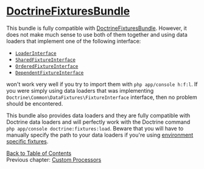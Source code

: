 # [DoctrineFixturesBundle][1]

This bundle is fully compatible with [DoctrineFixturesBundle][1]. However, it does not make much sense to use both of them together and using data loaders that implement one of the following interface:

* [`LoaderInterface`](https://github.com/doctrine/data-fixtures/blob/master/lib/Doctrine/Common/DataFixtures/LoaderInterface.php)
* [`SharedFixtureInterface`](https://github.com/doctrine/data-fixtures/blob/master/lib/Doctrine/Common/DataFixtures/SharedFixtureInterface.php)
* [`OrderedFixtureInterface`](https://github.com/doctrine/data-fixtures#orderedfixtureinterface)
* [`DependentFixtureInterface`](https://github.com/doctrine/data-fixtures#orderedfixtureinterface)

won't work very well if you try to import them with `php app/console h:f:l`. If you were simply using data loaders that was implementing `Doctrine\Common\DataFixtures\FixtureInterface` interface, then no problem should be encontered.

This bundle also provides data loaders and they are fully compatible with Doctrine data loaders and will perfectly work with the Doctrine command `php app/console doctrine:fixtures:load`. Beware that you will have to manually specify the path to your data loaders if you're using [environment specific fixtures](advanced-usage.md#environment-specific-fixtures).

[Back to Table of Contents](../../README.md#documentation)<br />
Previous chapter: [Custom Processors](alice-processors.md)

[1]: https://github.com/doctrine/DoctrineFixturesBundle
